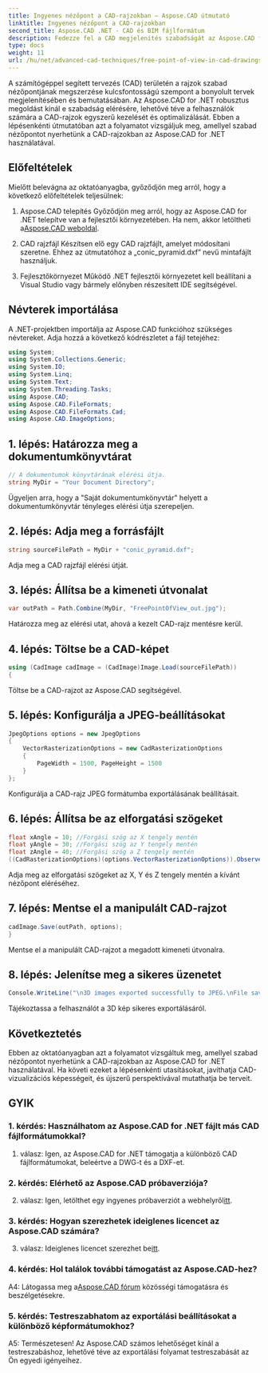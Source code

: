 ```yaml
---
title: Ingyenes nézőpont a CAD-rajzokban – Aspose.CAD útmutató
linktitle: Ingyenes nézőpont a CAD-rajzokban
second_title: Aspose.CAD .NET - CAD és BIM fájlformátum
description: Fedezze fel a CAD megjelenítés szabadságát az Aspose.CAD for .NET segítségével. Kövesse lépésről lépésre szóló útmutatónkat az egyedi nézőpontért.
type: docs
weight: 11
url: /hu/net/advanced-cad-techniques/free-point-of-view-in-cad-drawings/
---
```

A számítógéppel segített tervezés (CAD) területén a rajzok szabad nézőpontjának megszerzése kulcsfontosságú szempont a bonyolult tervek megjelenítésében és bemutatásában. Az Aspose.CAD for .NET robusztus megoldást kínál e szabadság elérésére, lehetővé téve a felhasználók számára a CAD-rajzok egyszerű kezelését és optimalizálását. Ebben a lépésenkénti útmutatóban azt a folyamatot vizsgáljuk meg, amellyel szabad nézőpontot nyerhetünk a CAD-rajzokban az Aspose.CAD for .NET használatával.

## Előfeltételek

Mielőtt belevágna az oktatóanyagba, győződjön meg arról, hogy a következő előfeltételek teljesülnek:

1. Aspose.CAD telepítés
 Győződjön meg arról, hogy az Aspose.CAD for .NET telepítve van a fejlesztői környezetében. Ha nem, akkor letöltheti a[Aspose.CAD weboldal](https://releases.aspose.com/cad/net/).

2. CAD rajzfájl
Készítsen elő egy CAD rajzfájlt, amelyet módosítani szeretne. Ehhez az útmutatóhoz a „conic_pyramid.dxf” nevű mintafájlt használjuk.

3. Fejlesztőkörnyezet
Működő .NET fejlesztői környezetet kell beállítani a Visual Studio vagy bármely előnyben részesített IDE segítségével.

## Névterek importálása

A .NET-projektben importálja az Aspose.CAD funkcióhoz szükséges névtereket. Adja hozzá a következő kódrészletet a fájl tetejéhez:

```csharp
using System;
using System.Collections.Generic;
using System.IO;
using System.Linq;
using System.Text;
using System.Threading.Tasks;
using Aspose.CAD;
using Aspose.CAD.FileFormats;
using Aspose.CAD.FileFormats.Cad;
using Aspose.CAD.ImageOptions;
```


## 1. lépés: Határozza meg a dokumentumkönyvtárat

```csharp
// A dokumentumok könyvtárának elérési útja.
string MyDir = "Your Document Directory";
```

Ügyeljen arra, hogy a "Saját dokumentumkönyvtár" helyett a dokumentumkönyvtár tényleges elérési útja szerepeljen.

## 2. lépés: Adja meg a forrásfájlt

```csharp
string sourceFilePath = MyDir + "conic_pyramid.dxf";
```

Adja meg a CAD rajzfájl elérési útját.

## 3. lépés: Állítsa be a kimeneti útvonalat

```csharp
var outPath = Path.Combine(MyDir, "FreePointOfView_out.jpg");
```

Határozza meg az elérési utat, ahová a kezelt CAD-rajz mentésre kerül.

## 4. lépés: Töltse be a CAD-képet

```csharp
using (CadImage cadImage = (CadImage)Image.Load(sourceFilePath))
{
```

Töltse be a CAD-rajzot az Aspose.CAD segítségével.

## 5. lépés: Konfigurálja a JPEG-beállításokat

```csharp
JpegOptions options = new JpegOptions
{
    VectorRasterizationOptions = new CadRasterizationOptions
    {
        PageWidth = 1500, PageHeight = 1500
    }
};
```

Konfigurálja a CAD-rajz JPEG formátumba exportálásának beállításait.

## 6. lépés: Állítsa be az elforgatási szögeket

```csharp
float xAngle = 10; //Forgási szög az X tengely mentén
float yAngle = 30; //Forgási szög az Y tengely mentén
float zAngle = 40; //Forgási szög a Z tengely mentén
((CadRasterizationOptions)(options.VectorRasterizationOptions)).ObserverPoint = new ObserverPoint(xAngle, yAngle, zAngle);
```

Adja meg az elforgatási szögeket az X, Y és Z tengely mentén a kívánt nézőpont eléréséhez.

## 7. lépés: Mentse el a manipulált CAD-rajzot

```csharp
cadImage.Save(outPath, options);
}
```

Mentse el a manipulált CAD-rajzot a megadott kimeneti útvonalra.

## 8. lépés: Jelenítse meg a sikeres üzenetet

```csharp
Console.WriteLine("\n3D images exported successfully to JPEG.\nFile saved at " + outPath);
```

Tájékoztassa a felhasználót a 3D kép sikeres exportálásáról.

## Következtetés

Ebben az oktatóanyagban azt a folyamatot vizsgáltuk meg, amellyel szabad nézőpontot nyerhetünk a CAD-rajzokban az Aspose.CAD for .NET használatával. Ha követi ezeket a lépésenkénti utasításokat, javíthatja CAD-vizualizációs képességeit, és újszerű perspektívával mutathatja be terveit.


## GYIK

### 1. kérdés: Használhatom az Aspose.CAD for .NET fájlt más CAD fájlformátumokkal?

1. válasz: Igen, az Aspose.CAD for .NET támogatja a különböző CAD fájlformátumokat, beleértve a DWG-t és a DXF-et.

### 2. kérdés: Elérhető az Aspose.CAD próbaverziója?

 2. válasz: Igen, letölthet egy ingyenes próbaverziót a webhelyről[itt](https://releases.aspose.com/).

### 3. kérdés: Hogyan szerezhetek ideiglenes licencet az Aspose.CAD számára?

 3. válasz: Ideiglenes licencet szerezhet be[itt](https://purchase.aspose.com/temporary-license/).

### 4. kérdés: Hol találok további támogatást az Aspose.CAD-hez?

 A4: Látogassa meg a[Aspose.CAD fórum](https://forum.aspose.com/c/cad/19) közösségi támogatásra és beszélgetésekre.

### 5. kérdés: Testreszabhatom az exportálási beállításokat a különböző képformátumokhoz?

A5: Természetesen! Az Aspose.CAD számos lehetőséget kínál a testreszabáshoz, lehetővé téve az exportálási folyamat testreszabását az Ön egyedi igényeihez.